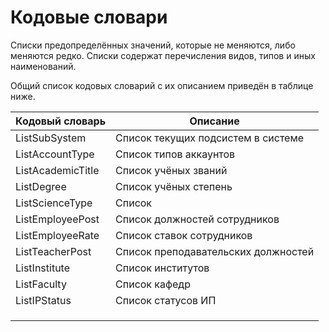 # Кодовые словари

Списки предопределённых значений, которые не меняются, либо меняются редко. Списки содержат перечисления видов, типов и иных наименований.

Общий список кодовых словарий с их описанием приведён в таблице ниже.

| Кодовый словарь   | Описание                            |
| ----------------- | ----------------------------------- |
| ListSubSystem     | Список текущих подсистем в системе  |
| ListAccountType   | Список типов аккаунтов              |
| ListAcademicTitle | Список учёных званий                |
| ListDegree        | Список учёных степень               |
| ListScienceType   | Список                              |
| ListEmployeePost  | Список должностей сотрудников       |
| ListEmployeeRate  | Список ставок сотрудников           |
| ListTeacherPost   | Список преподавательских должностей |
| ListInstitute     | Список институтов                   |
| ListFaculty       | Список кафедр                       |
| ListIPStatus      | Список статусов ИП                  |
|                   |                                     |
|                   |                                     |
|                   |                                     |

